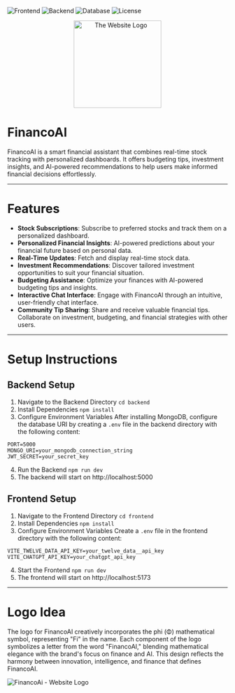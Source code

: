 ![Frontend](https://img.shields.io/badge/Frontend-React.js-blue.svg)
![Backend](https://img.shields.io/badge/Backend-Express.js%20-brightgreen.svg)
![Database](https://img.shields.io/badge/Database-MongoDB%20-green.svg)
![License](https://img.shields.io/badge/license-Apache_2.0-red.svg)

<div align="center">
  <img src="https://github.com/user-attachments/assets/e818d50b-37e8-40e1-a980-5a21d87c3d6f" alt="The Website Logo" width="200" />
</div>



# FinancoAI

FinancoAI is a smart financial assistant that combines real-time stock tracking with personalized dashboards. It offers budgeting tips, investment insights, and AI-powered recommendations to help users make informed financial decisions effortlessly.


---

# Features

- **Stock Subscriptions**: Subscribe to preferred stocks and track them on a personalized dashboard.
- **Personalized Financial Insights**: AI-powered predictions about your financial future based on personal data.
- **Real-Time Updates**: Fetch and display real-time stock data.
- **Investment Recommendations**: Discover tailored investment opportunities to suit your financial situation.
- **Budgeting Assistance**: Optimize your finances with AI-powered budgeting tips and insights.
- **Interactive Chat Interface**: Engage with FinancoAI through an intuitive, user-friendly chat interface.
- **Community Tip Sharing**: Share and receive valuable financial tips. Collaborate on investment, budgeting, and financial strategies with other users.


---

# Setup Instructions

## Backend Setup
1. Navigate to the Backend Directory
```cd backend```
2. Install Dependencies
``` npm install ```
3. Configure Environment Variables
After installing MongoDB, configure the database URI by creating a ```.env``` file in the backend directory with the following content:
```
PORT=5000
MONGO_URI=your_mongodb_connection_string
JWT_SECRET=your_secret_key
```
4. Run the Backend
``` npm run dev ```
5. The backend will start on http://localhost:5000


## Frontend Setup
1. Navigate to the Frontend Directory
``` cd frontend ```
2. Install Dependencies
``` npm install ```
3. Configure Environment Variables
Create a ```.env``` file in the frontend directory with the following content:
```
VITE_TWELVE_DATA_API_KEY=your_twelve_data__api_key
VITE_CHATGPT_API_KEY=your_chatgpt_api_key
```
4. Start the Frontend
``` npm run dev ```
5. The frontend will start on http://localhost:5173


---

# Logo Idea

The logo for FinancoAI creatively incorporates the phi (Φ) mathematical symbol, representing "Fi" in the name. Each component of the logo symbolizes a letter from the word "FinancoAI," blending mathematical elegance with the brand's focus on finance and AI. This design reflects the harmony between innovation, intelligence, and finance that defines FinancoAI.

![FinancoAi - Website Logo](https://github.com/user-attachments/assets/e1888836-685d-45bd-9a15-60251366bc52)
